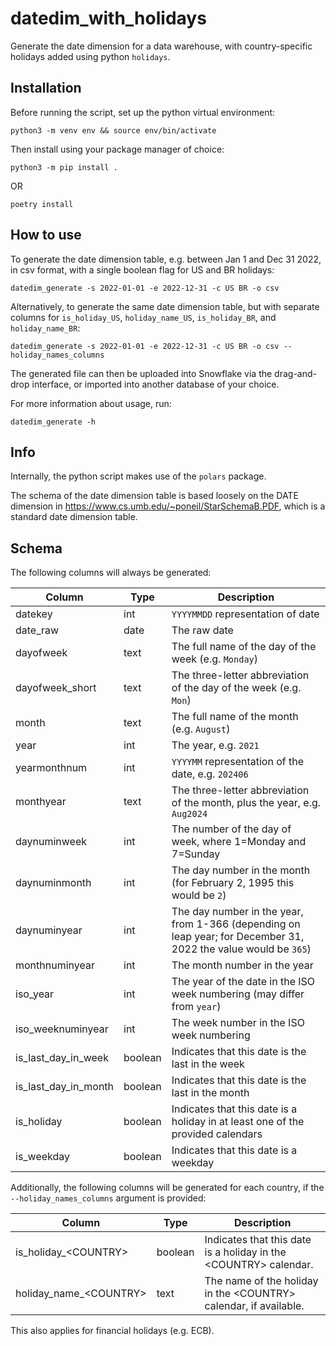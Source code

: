 # datedim_with_holidays
Generate the date dimension for a data warehouse, with country-specific holidays added using python `holidays`.

## Installation

Before running the script, set up the python virtual environment:
```
python3 -m venv env && source env/bin/activate
```
Then install using your package manager of choice:
```
python3 -m pip install .
```
OR
```
poetry install
```
## How to use
To generate the date dimension table, e.g. between Jan 1 and Dec 31 2022, in csv format, with a single boolean flag for US and BR holidays:
```
datedim_generate -s 2022-01-01 -e 2022-12-31 -c US BR -o csv
```

Alternatively, to generate the same date dimension table, but with separate columns for `is_holiday_US`, `holiday_name_US`, `is_holiday_BR`, and `holiday_name_BR`:
```
datedim_generate -s 2022-01-01 -e 2022-12-31 -c US BR -o csv --holiday_names_columns
```

The generated file can then be uploaded into Snowflake via the drag-and-drop interface, or imported into another database of your choice.
 
For more information about usage, run:
```
datedim_generate -h
```

## Info

Internally, the python script makes use of the `polars` package.

The schema of the date dimension table is based loosely on the DATE dimension in https://www.cs.umb.edu/~poneil/StarSchemaB.PDF, which is a standard date dimension table.

## Schema

The following columns will always be generated:

| Column | Type | Description |
|--------|--------|--------|
| datekey | int | `YYYYMMDD` representation of date |
| date_raw | date | The raw date |
| dayofweek | text | The full name of the day of the week (e.g. `Monday`) |
| dayofweek_short | text | The three-letter abbreviation of the day of the week (e.g. `Mon`) |
| month | text | The full name of the month (e.g. `August`) |
| year | int | The year, e.g. `2021` |
| yearmonthnum | int |  `YYYYMM` representation of the date, e.g. `202406` |
| monthyear | text | The three-letter abbreviation of the month, plus the year, e.g. `Aug2024` |
| daynuminweek | int | The number of the day of week, where 1=Monday and 7=Sunday |
| daynuminmonth | int | The day number in the month (for February 2, 1995 this would be `2`) |
| daynuminyear | int | The day number in the year, from 1-366 (depending on leap year; for December 31, 2022 the value would be `365`) |
| monthnuminyear | int | The month number in the year |
| iso_year | int | The year of the date in the ISO week numbering (may differ from `year`) |
| iso_weeknuminyear | int | The week number in the ISO week numbering |
| is_last_day_in_week | boolean | Indicates that this date is the last in the week |
| is_last_day_in_month | boolean | Indicates that this date is the last in the month |
| is_holiday | boolean | Indicates that this date is a holiday in at least one of the provided calendars |
| is_weekday | boolean | Indicates that this date is a weekday |

Additionally, the following columns will be generated for each country, if the `--holiday_names_columns` argument is provided:

| Column | Type | Description |
|--------|--------|--------|
| is_holiday_\<COUNTRY\> | boolean | Indicates that this date is a holiday in the \<COUNTRY\> calendar. |
| holiday_name_\<COUNTRY> | text | The name of the holiday in the \<COUNTRY\> calendar, if available. |

This also applies for financial holidays (e.g. ECB).
